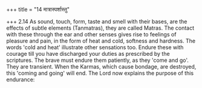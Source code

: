 +++
title = "14 मात्रास्पर्शास्तु"

+++
2.14 As sound, touch, form, taste and smell with their bases, are the
effects of subtle elements (Tanmatras), they are called Matras. The
contact with these through the ear and other senses gives rise to
feelings of pleasure and pain, in the form of heat and cold, softness
and hardness. The words 'cold and heat' illustrate other sensations too.
Endure these with courage till you have discharged your duties as
prescribed by the scriptures. The brave must endure them patiently, as
they 'come and go'. They are transient. When the Karmas, which cause
bondage, are destroyed, this 'coming and going' will end. The Lord now
explains the purpose of this endurance:
